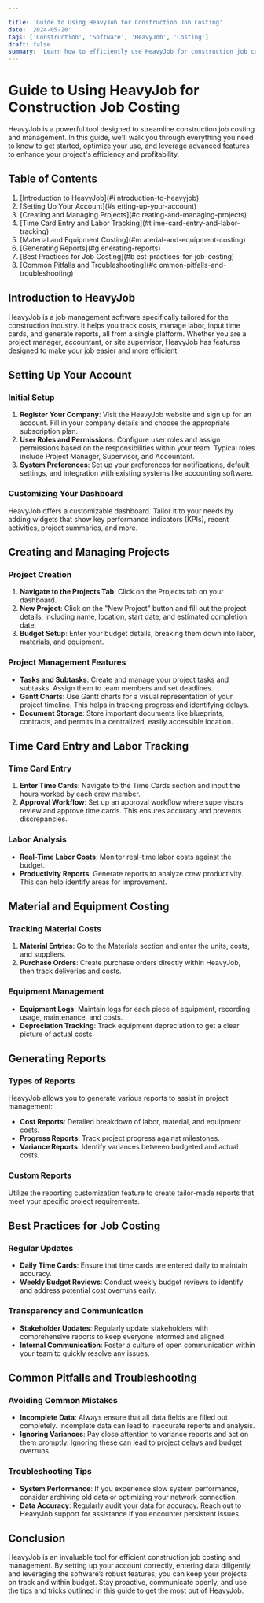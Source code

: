```yaml
---

title: 'Guide to Using HeavyJob for Construction Job Costing'
date: '2024-05-20'
tags: ['Construction', 'Software', 'HeavyJob', 'Costing']
draft: false
summary: 'Learn how to efficiently use HeavyJob for construction job costing. This comprehensive guide covers everything from initial setup to advanced features, ensuring your projects stay on budget and on track.'
---
```


# Guide to Using HeavyJob for Construction Job Costing

HeavyJob is a powerful tool designed to streamline construction job costing and management. In this guide, we'll walk you through everything you need to know to get started, optimize your use, and leverage advanced features to enhance your project's efficiency and profitability.

## Table of Contents

1. [Introduction to HeavyJob](#i ntroduction-to-heavyjob)
2. [Setting Up Your Account](#s etting-up-your-account)
3. [Creating and Managing Projects](#c reating-and-managing-projects)
4. [Time Card Entry and Labor Tracking](#t ime-card-entry-and-labor-tracking)
5. [Material and Equipment Costing](#m aterial-and-equipment-costing)
6. [Generating Reports](#g enerating-reports)
7. [Best Practices for Job Costing](#b est-practices-for-job-costing)
8. [Common Pitfalls and Troubleshooting](#c ommon-pitfalls-and-troubleshooting)

## Introduction to HeavyJob

HeavyJob is a job management software specifically tailored for the construction industry. It helps you track costs, manage labor, input time cards, and generate reports, all from a single platform. Whether you are a project manager, accountant, or site supervisor, HeavyJob has features designed to make your job easier and more efficient.

## Setting Up Your Account

### Initial Setup

1. **Register Your Company**: Visit the HeavyJob website and sign up for an account. Fill in your company details and choose the appropriate subscription plan.
2. **User Roles and Permissions**: Configure user roles and assign permissions based on the responsibilities within your team. Typical roles include Project Manager, Supervisor, and Accountant.
3. **System Preferences**: Set up your preferences for notifications, default settings, and integration with existing systems like accounting software.

### Customizing Your Dashboard

HeavyJob offers a customizable dashboard. Tailor it to your needs by adding widgets that show key performance indicators (KPIs), recent activities, project summaries, and more.

## Creating and Managing Projects

### Project Creation

1. **Navigate to the Projects Tab**: Click on the Projects tab on your dashboard.
2. **New Project**: Click on the "New Project" button and fill out the project details, including name, location, start date, and estimated completion date.
3. **Budget Setup**: Enter your budget details, breaking them down into labor, materials, and equipment.

### Project Management Features

- **Tasks and Subtasks**: Create and manage your project tasks and subtasks. Assign them to team members and set deadlines.
- **Gantt Charts**: Use Gantt charts for a visual representation of your project timeline. This helps in tracking progress and identifying delays.
- **Document Storage**: Store important documents like blueprints, contracts, and permits in a centralized, easily accessible location.

## Time Card Entry and Labor Tracking

### Time Card Entry

1. **Enter Time Cards**: Navigate to the Time Cards section and input the hours worked by each crew member.
2. **Approval Workflow**: Set up an approval workflow where supervisors review and approve time cards. This ensures accuracy and prevents discrepancies.

### Labor Analysis

- **Real-Time Labor Costs**: Monitor real-time labor costs against the budget.
- **Productivity Reports**: Generate reports to analyze crew productivity. This can help identify areas for improvement.

## Material and Equipment Costing

### Tracking Material Costs

1. **Material Entries**: Go to the Materials section and enter the units, costs, and suppliers.
2. **Purchase Orders**: Create purchase orders directly within HeavyJob, then track deliveries and costs.

### Equipment Management

- **Equipment Logs**: Maintain logs for each piece of equipment, recording usage, maintenance, and costs.
- **Depreciation Tracking**: Track equipment depreciation to get a clear picture of actual costs.

## Generating Reports

### Types of Reports

HeavyJob allows you to generate various reports to assist in project management:
- **Cost Reports**: Detailed breakdown of labor, material, and equipment costs.
- **Progress Reports**: Track project progress against milestones.
- **Variance Reports**: Identify variances between budgeted and actual costs.

### Custom Reports

Utilize the reporting customization feature to create tailor-made reports that meet your specific project requirements.

## Best Practices for Job Costing

### Regular Updates

- **Daily Time Cards**: Ensure that time cards are entered daily to maintain accuracy.
- **Weekly Budget Reviews**: Conduct weekly budget reviews to identify and address potential cost overruns early.

### Transparency and Communication

- **Stakeholder Updates**: Regularly update stakeholders with comprehensive reports to keep everyone informed and aligned.
- **Internal Communication**: Foster a culture of open communication within your team to quickly resolve any issues.

## Common Pitfalls and Troubleshooting

### Avoiding Common Mistakes

- **Incomplete Data**: Always ensure that all data fields are filled out completely. Incomplete data can lead to inaccurate reports and analysis.
- **Ignoring Variances**: Pay close attention to variance reports and act on them promptly. Ignoring these can lead to project delays and budget overruns.

### Troubleshooting Tips

- **System Performance**: If you experience slow system performance, consider archiving old data or optimizing your network connection.
- **Data Accuracy**: Regularly audit your data for accuracy. Reach out to HeavyJob support for assistance if you encounter persistent issues.

## Conclusion

HeavyJob is an invaluable tool for efficient construction job costing and management. By setting up your account correctly, entering data diligently, and leveraging the software’s robust features, you can keep your projects on track and within budget. Stay proactive, communicate openly, and use the tips and tricks outlined in this guide to get the most out of HeavyJob.
